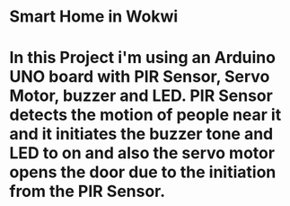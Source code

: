 # Smart Home in Wokwi 
# In this Project i'm using an Arduino UNO board with PIR Sensor, Servo Motor, buzzer and LED. PIR Sensor detects the motion of people near it and it initiates the buzzer tone and LED to on and also the servo motor opens the door due to the initiation from the PIR Sensor.

